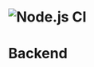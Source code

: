 # ![Node.js CI](https://github.com/APSIT-Skills-Aptitude/Backend/workflows/Node.js%20CI/badge.svg)
# Backend
